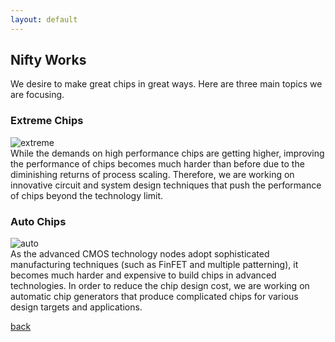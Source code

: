 ```yaml
---
layout: default
---
```


## Nifty Works 

We desire to make great chips in great ways. Here are three main topics we are 
focusing.

### Extreme Chips
![extreme](https://raw.githubusercontent.com/niftylab/niftylab.github.io/master/assets/img/research/extreme.png)  
While the demands on high performance chips are getting higher, improving the 
performance of chips becomes much harder than before due to the diminishing 
returns of process scaling.
Therefore, we are working on innovative circuit and system design techniques 
that push the performance of chips beyond the technology limit.

<!--Related Projects:
1. (총괄책임자) 250Gb/s/lane급 초고속 인터커넥트 설계 기술 [Link](http://www.samsungstf.org/ssrfPr/researcher/viewResearcher.do?idx=426&pageIndex=&searchCondition=all&searchKeyword=&searchResearchProgram=ICT&searchResearchDepth1=&searchResearchDepth2=&searchResearchBelong=&searchResearchSelectYear=&searchResearchState=)
1. (총괄책임자) 메모리 I/F용 Single-Ended PAM4 Equalizer 핵심 기술 개발
1. (총괄책임자) PCIe Gen-5/6 PHY IP를 위한 종단 회로부 핵심 기술 개발
1. (총괄책임자) 자동차용 반도체 시스템에서 서로 다른 공급 전압 도메인 간 안정적인 통신을 위한 회로 구조 설계
1. (참여연구자) Future Interconnect Technology
1. (참여연구자) 차세대 상변화 메모리 센싱 회로-->

### Auto Chips
![auto](https://raw.githubusercontent.com/niftylab/niftylab.github.io/master/assets/img/research/auto.png)  
As the advanced CMOS technology nodes adopt sophisticated manufacturing 
techniques (such as FinFET and multiple patterning), it becomes much harder and 
expensive to build chips in advanced technologies. In order to reduce the 
chip design cost, we are working on automatic chip generators that produce 
complicated chips for various design targets and applications.

<!--Related Projects:
1. (참여기관책임자) 인공지능 컴퓨팅 플랫폼의 칩간 초고속(100+Gb/s) Multi-Rate 데이터 전송 지원 가능 저전력 직렬인터페이스 기술 개발
1. (총괄책임자) 메모리 반도체 설계에 대한 기술 자문
1. (총괄책임자) 메모리 반도체 설계자동화에 대한 기술 자문-->

<!--### Other Projects
1. (참여연구자) BK21 융합IT 미래인재양성 교육연구단
1. (참여연구자) 산학 밀착형 IoT 반도체 시스템 융합 인력양성 센터
1. (참여연구자) 제조·공정·물류 산업지능화 산업기술거점센터-->

<!--
### Smart Chips
![smart](https://raw.githubusercontent.com/niftylab/niftylab.github.io/master/assets/img/research/smart.png)  
More and more intelligent functions are being integrated to chips for smart 
applications, such as AI, autonomous vehicles, AR/VR. We are working on 
implementing smart chips that accelerate cool functions.
-->
[back](./)
